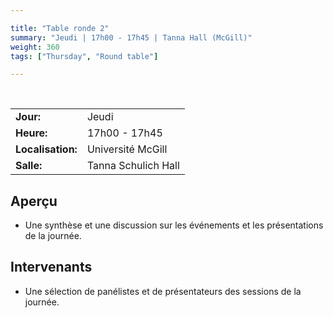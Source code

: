 ```yaml
---

title: "Table ronde 2"
summary: "Jeudi | 17h00 - 17h45 | Tanna Hall (McGill)"
weight: 360
tags: ["Thursday", "Round table"]

---
```


<br>

| | |
| - | - |
| **Jour:** | Jeudi |
| **Heure:** | 17h00 - 17h45 |
| **Localisation:** | Université McGill |
| **Salle:** | Tanna Schulich Hall |

## Aperçu

- Une synthèse et une discussion sur les événements et les présentations de la journée.

## Intervenants

- Une sélection de panélistes et de présentateurs des sessions de la journée.